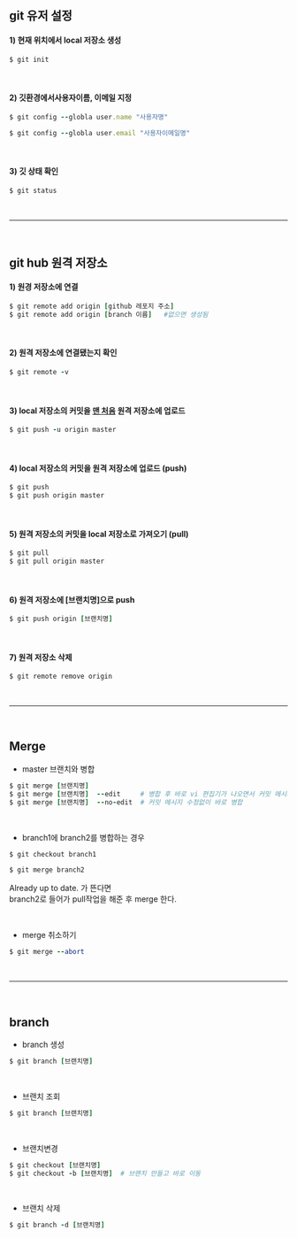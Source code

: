 ## git 유저 설정    
#### 1) 현재 위치에서 local 저장소 생성     


```ruby
$ git init
```

<br>  

#### 2) 깃환경에서사용자이름, 이메일 지정     


```ruby
$ git config --globla user.name "사용자명"

$ git config --globla user.email "사용자이메일명"
```

<br>  

#### 3) 깃 상태 확인      


```ruby
$ git status
```

<br>    

- - -

<br>   

## git hub 원격 저장소  
#### 1) 원경 저장소에 연결    


```ruby
$ git remote add origin [github 레포지 주소]
$ git remote add origin [branch 이름]   #없으면 생성됨
```

<br>   

#### 2) 원격 저장소에 연결됐는지 확인    


```ruby
$ git remote -v
````

   
<br>

#### 3) local 저장소의 커밋을 <u>맨 처음</u> 원격 저장소에 업로드    

```ruby
$ git push -u origin master
````

<br>

#### 4) local 저장소의 커밋을 원격 저장소에 업로드 (push)    

```ruby
$ git push
$ git push origin master
````

<br>  

#### 5) 원격 저장소의 커밋을 local 저장소로 가져오기 (pull)    

```ruby
$ git pull
$ git pull origin master
````

<br>  

#### 6) 원격 저장소에 [브랜치명]으로 push    

```ruby
$ git push origin [브랜치명]
````

<br>  

#### 7) 원격 저장소 삭제       

```ruby
$ git remote remove origin
```
   
<br>  

- - -

<br>  

## Merge   
- master 브랜치와 병합    

```ruby
$ git merge [브랜치명]
$ git merge [브랜치명]  --edit     # 병합 후 바로 vi 편집기가 나오면서 커밋 메시지 수정 가능
$ git merge [브랜치명]  --no-edit  # 커밋 메시지 수정없이 바로 병합
```

<br>  

- branch1에 branch2를 병합하는 경우    

```ruby
$ git checkout branch1

$ git merge branch2
```

Already up to date. 가 뜬다면    
branch2로 들어가 pull작업을 해준 후 merge 한다.    

<br>  

- merge 취소하기   

```ruby
$ git merge --abort
```

<br>  

- - -

<br>  

## branch    
- branch 생성  

```ruby
$ git branch [브랜치명]
```

<br>  

- 브랜치 조회    

```ruby
$ git branch [브랜치명]
```

<br>  

- 브랜치변경  

```ruby
$ git checkout [브랜치명]
$ git checkout -b [브랜치명]  # 브랜치 만들고 바로 이동
```

<br>  

- 브랜치 삭제    

```ruby
$ git branch -d [브랜치명]
```
   

